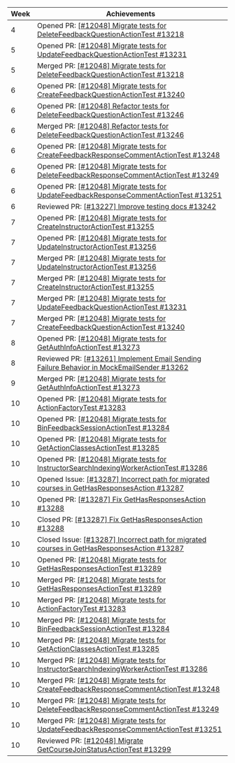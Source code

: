 | Week | Achievements                                                                                                                                      |
|------|---------------------------------------------------------------------------------------------------------------------------------------------------|
| 4    | Opened PR: [[#12048] Migrate tests for DeleteFeedbackQuestionActionTest #13218](https://github.com/TEAMMATES/teammates/pull/13218)                |
| 5    | Opened PR: [[#12048] Migrate tests for UpdateFeedbackQuestionActionTest #13231](https://github.com/TEAMMATES/teammates/pull/13231)                |
| 5    | Merged PR: [[#12048] Migrate tests for DeleteFeedbackQuestionActionTest #13218](https://github.com/TEAMMATES/teammates/pull/13218)                |
| 6    | Opened PR: [[#12048] Migrate tests for CreateFeedbackQuestionActionTest #13240](https://github.com/TEAMMATES/teammates/pull/13240)                |
| 6    | Opened PR: [[#12048] Refactor tests for DeleteFeedbackQuestionActionTest #13246](https://github.com/TEAMMATES/teammates/pull/13246)               |
| 6    | Merged PR: [[#12048] Refactor tests for DeleteFeedbackQuestionActionTest #13246](https://github.com/TEAMMATES/teammates/pull/13246)               |
| 6    | Opened PR: [[#12048] Migrate tests for CreateFeedbackResponseCommentActionTest #13248](https://github.com/TEAMMATES/teammates/pull/13248)         |
| 6    | Opened PR: [[#12048] Migrate tests for DeleteFeedbackResponseCommentActionTest #13249](https://github.com/TEAMMATES/teammates/pull/13249)         |
| 6    | Opened PR: [[#12048] Migrate tests for UpdateFeedbackResponseCommentActionTest #13251](https://github.com/TEAMMATES/teammates/pull/13251)         |
| 6    | Reviewed PR: [[#13227] Improve testing docs #13242](https://github.com/TEAMMATES/teammates/pull/13242)                                            |
| 7    | Opened PR: [[#12048] Migrate tests for CreateInstructorActionTest #13255](https://github.com/TEAMMATES/teammates/pull/13255)                      |
| 7    | Opened PR: [[#12048] Migrate tests for UpdateInstructorActionTest #13256](https://github.com/TEAMMATES/teammates/pull/13256)                      |
| 7    | Merged PR: [[#12048] Migrate tests for UpdateInstructorActionTest #13256](https://github.com/TEAMMATES/teammates/pull/13256)                      |
| 7    | Merged PR: [[#12048] Migrate tests for CreateInstructorActionTest #13255](https://github.com/TEAMMATES/teammates/pull/13255)                      |
| 7    | Merged PR: [[#12048] Migrate tests for UpdateFeedbackQuestionActionTest #13231](https://github.com/TEAMMATES/teammates/pull/13231)                |
| 7    | Merged PR: [[#12048] Migrate tests for CreateFeedbackQuestionActionTest #13240](https://github.com/TEAMMATES/teammates/pull/13240)                |                                                                                                                        |
| 8    | Opened PR: [[#12048] Migrate tests for GetAuthInfoActionTest #13273](https://github.com/TEAMMATES/teammates/pull/13273)                           |
| 8    | Reviewed PR: [[#13261] Implement Email Sending Failure Behavior in MockEmailSender #13262](https://github.com/TEAMMATES/teammates/pull/13262)     |
| 9    | Merged PR: [[#12048] Migrate tests for GetAuthInfoActionTest #13273](https://github.com/TEAMMATES/teammates/pull/13273)                           |                                                                                                                               |
| 10   | Opened PR: [[#12048] Migrate tests for ActionFactoryTest #13283](https://github.com/TEAMMATES/teammates/pull/13283)                               |
| 10   | Opened PR: [[#12048] Migrate tests for BinFeedbackSessionActionTest #13284](https://github.com/TEAMMATES/teammates/pull/13284)                    |
| 10   | Opened PR: [[#12048] Migrate tests for GetActionClassesActionTest #13285](https://github.com/TEAMMATES/teammates/pull/13285)                      |
| 10   | Opened PR: [[#12048] Migrate tests for InstructorSearchIndexingWorkerActionTest #13286](https://github.com/TEAMMATES/teammates/pull/13286)        |
| 10   | Opened Issue: [[#13287] Incorrect path for migrated courses in GetHasResponsesAction #13287](https://github.com/TEAMMATES/teammates/issues/13287) |
| 10   | Opened PR: [[#13287] Fix GetHasResponsesAction #13288](https://github.com/TEAMMATES/teammates/pull/13288)                                         |
| 10   | Closed PR: [[#13287] Fix GetHasResponsesAction #13288](https://github.com/TEAMMATES/teammates/pull/13288)                                         |                                                                                              |
| 10   | Closed Issue: [[#13287] Incorrect path for migrated courses in GetHasResponsesAction #13287](https://github.com/TEAMMATES/teammates/issues/13287) |                                                                                                                             |
| 10   | Opened PR: [[#12048] Migrate tests for GetHasResponsesActionTest #13289](https://github.com/TEAMMATES/teammates/pull/13289)                       |
| 10   | Merged PR: [[#12048] Migrate tests for GetHasResponsesActionTest #13289](https://github.com/TEAMMATES/teammates/pull/13289)                       |                                                                                                                                       |
| 10   | Merged PR: [[#12048] Migrate tests for ActionFactoryTest #13283](https://github.com/TEAMMATES/teammates/pull/13283)                               |                                                                                                                               |
| 10   | Merged PR: [[#12048] Migrate tests for BinFeedbackSessionActionTest #13284](https://github.com/TEAMMATES/teammates/pull/13284)                    |                                                                                                                               |
| 10   | Merged PR: [[#12048] Migrate tests for GetActionClassesActionTest #13285](https://github.com/TEAMMATES/teammates/pull/13285)                      |                                                                                                                               |
| 10   | Merged PR: [[#12048] Migrate tests for InstructorSearchIndexingWorkerActionTest #13286](https://github.com/TEAMMATES/teammates/pull/13286)        |                                                                                                                                |
| 10   | Merged PR: [[#12048] Migrate tests for CreateFeedbackResponseCommentActionTest #13248](https://github.com/TEAMMATES/teammates/pull/13248)         |                                                                                                                               |
| 10   | Merged PR: [[#12048] Migrate tests for DeleteFeedbackResponseCommentActionTest #13249](https://github.com/TEAMMATES/teammates/pull/13249)         |                                                                                                                               |
| 10   | Merged PR: [[#12048] Migrate tests for UpdateFeedbackResponseCommentActionTest #13251](https://github.com/TEAMMATES/teammates/pull/13251)         |                                                                                                                               |
| 10   | Reviewed PR: [[#12048] Migrate GetCourseJoinStatusActionTest #13299](https://github.com/TEAMMATES/teammates/pull/13299)                           |